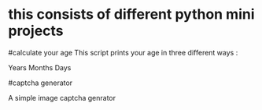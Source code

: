# this consists of different python mini projects

#calculate your age
This script prints your age in three different ways :

Years
Months
Days


#captcha generator


A simple image captcha genrator



